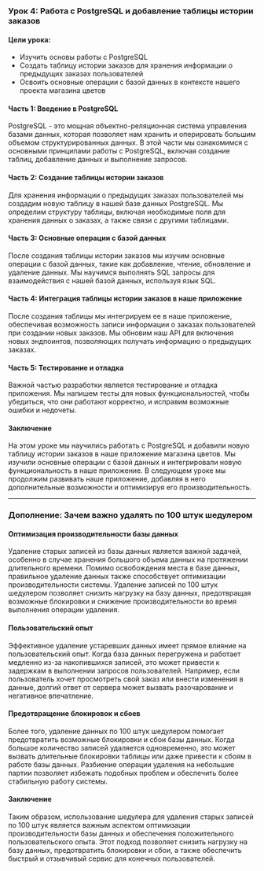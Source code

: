 ### Урок 4: Работа с PostgreSQL и добавление таблицы истории заказов

#### Цели урока:
- Изучить основы работы с PostgreSQL
- Создать таблицу истории заказов для хранения информации о предыдущих заказах пользователей
- Освоить основные операции с базой данных в контексте нашего проекта магазина цветов

#### Часть 1: Введение в PostgreSQL

PostgreSQL - это мощная объектно-реляционная система управления базами данных, которая позволяет нам хранить и оперировать большим объемом структурированных данных. В этой части мы ознакомимся с основными принципами работы с PostgreSQL, включая создание таблиц, добавление данных и выполнение запросов.

#### Часть 2: Создание таблицы истории заказов

Для хранения информации о предыдущих заказах пользователей мы создадим новую таблицу в нашей базе данных PostgreSQL. Мы определим структуру таблицы, включая необходимые поля для хранения данных о заказах, а также связи с другими таблицами.

#### Часть 3: Основные операции с базой данных

После создания таблицы истории заказов мы изучим основные операции с базой данных, такие как добавление, чтение, обновление и удаление данных. Мы научимся выполнять SQL запросы для взаимодействия с нашей базой данных, используя язык SQL.

#### Часть 4: Интеграция таблицы истории заказов в наше приложение

После создания таблицы мы интегрируем ее в наше приложение, обеспечивая возможность записи информации о заказах пользователей при создании новых заказов. Мы обновим наш API для включения новых эндпоинтов, позволяющих получать информацию о предыдущих заказах.

#### Часть 5: Тестирование и отладка

Важной частью разработки является тестирование и отладка приложения. Мы напишем тесты для новых функциональностей, чтобы убедиться, что они работают корректно, и исправим возможные ошибки и недочеты.

#### Заключение

На этом уроке мы научились работать с PostgreSQL и добавили новую таблицу истории заказов в наше приложение магазина цветов. Мы изучили основные операции с базой данных и интегрировали новую функциональность в наше приложение. В следующем уроке мы продолжим развивать наше приложение, добавляя в него дополнительные возможности и оптимизируя его производительность.


---

### Дополнение: Зачем важно удалять по 100 штук шедулером

#### Оптимизация производительности базы данных

Удаление старых записей из базы данных является важной задачей, особенно в случае хранения большого объема данных на протяжении длительного времени. Помимо освобождения места в базе данных, правильное удаление данных также способствует оптимизации производительности системы. Удаление записей по 100 штук шедулером позволяет снизить нагрузку на базу данных, предотвращая возможные блокировки и снижение производительности во время выполнения операции удаления.

#### Пользовательский опыт

Эффективное удаление устаревших данных имеет прямое влияние на пользовательский опыт. Когда база данных перегружена и работает медленно из-за накопившихся записей, это может привести к задержкам в выполнении запросов пользователей. Например, если пользователь хочет просмотреть свой заказ или внести изменения в данные, долгий ответ от сервера может вызвать разочарование и негативное впечатление.

#### Предотвращение блокировок и сбоев

Более того, удаление данных по 100 штук шедулером помогает предотвратить возможные блокировки и сбои базы данных. Когда большое количество записей удаляется одновременно, это может вызвать длительные блокировки таблицы или даже привести к сбоям в работе базы данных. Разбиение операции удаления на небольшие партии позволяет избежать подобных проблем и обеспечить более стабильную работу системы.

#### Заключение

Таким образом, использование шедулера для удаления старых записей по 100 штук является важным аспектом оптимизации производительности базы данных и обеспечения положительного пользовательского опыта. Этот подход позволяет снизить нагрузку на базу данных, предотвратить блокировки и сбои, а также обеспечить быстрый и отзывчивый сервис для конечных пользователей.